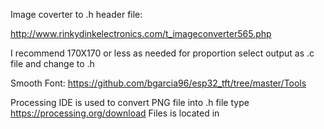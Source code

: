 Image coverter to .h header file:

http://www.rinkydinkelectronics.com/t_imageconverter565.php

I recommend 170X170 or less as needed for proportion
select output as .c file and change to .h

Smooth Font:
https://github.com/bgarcia96/esp32_tft/tree/master/Tools

Processing IDE is used to convert PNG file into .h file type 
https://processing.org/download
Files is located in 
